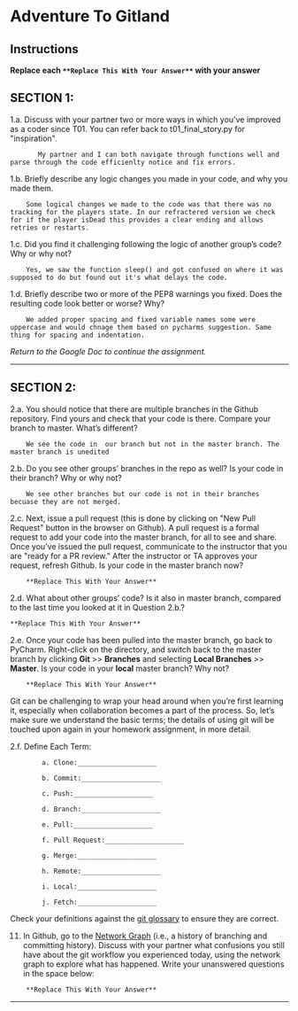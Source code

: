 # Adventure To Gitland

## Instructions

**Replace each `**Replace This With Your Answer**` with your answer**


## SECTION 1:

1.a. Discuss with your partner two or more ways in which you've improved as a coder since T01. You can refer back to t01_final_story.py for "inspiration".

```        
       My partner and I can both navigate through functions well and parse through the code efficienlty notice and fix errors. 

```


1.b. Briefly describe any logic changes you made in your code, and why you made them.

```
    Some logical changes we made to the code was that there was no tracking for the players state. In our refractered version we check for if the player isDead this provides a clear ending and allows retries or restarts. 
```


1.c. Did you find it challenging following the logic of another group’s code? Why or why not?

```
    Yes, we saw the function sleep() and got confused on where it was supposed to do but found out it's what delays the code. 
```


1.d. Briefly describe two or more of the PEP8 warnings you fixed. Does the resulting code look better or worse? Why?

```
    We added proper spacing and fixed variable names some were uppercase and would chnage them based on pycharms suggestion. Same thing for spacing and indentation. 
```

_Return to the Google Doc to continue the assignment._
___

## SECTION 2:

2.a. You should notice that there are multiple branches in the Github repository. Find yours and check that your code is there. 
     Compare your branch to master. What’s different?

```        
    We see the code in  our branch but not in the master branch. The master branch is unedited 
```


2.b. Do you see other groups’ branches in the repo as well? Is your code in their branch? Why or why not?

```        
    We see other branches but our code is not in their branches becuase they are not merged. 
```


2.c. Next, issue a pull request (this is done by clicking on "New Pull Request" button in the browser on Github). 
     A pull request is a formal request to add your code into the master branch, for all to see and share. 
     Once you’ve issued the pull request, communicate to the instructor that you are "ready for a PR review."
     After the instructor or TA approves your request, refresh Github. 
     Is your code in the master branch now? 

```
    **Replace This With Your Answer**
```


2.d. What about other groups’ code? Is it also in master branch, compared to the last time you looked at it in Question 2.b.?

```
**Replace This With Your Answer**
```


2.e. Once your code has been pulled into the master branch, go back to PyCharm. 
     Right-click on the directory, and switch back to the master branch by clicking 
     **Git** >> **Branches** and selecting **Local Branches** >> **Master**.
     Is your code in your **local** master branch? Why not?

```
    **Replace This With Your Answer**
```

Git can be challenging to wrap your head around when you’re first learning it, 
especially when collaboration becomes a part of the process. 
So, let’s make sure we understand the basic terms; 
the details of using git will be touched upon again in your homework assignment, in more detail. 

2.f. Define Each Term:
```
        a. Clone:____________________

        b. Commit:____________________

        c. Push:____________________

        d. Branch:____________________

        e. Pull:____________________

        f. Pull Request:____________________

        g. Merge:____________________

        h. Remote:____________________

        i. Local:____________________

        j. Fetch:____________________
```

Check your definitions against the [git glossary](https://help.github.com/articles/github-glossary/) to ensure they are correct.

11. In Github, go to the [Network Graph](https://github.com/Berea-College-CSC-226/t04-master/network) (i.e., a history of branching and committing history). 
    Discuss with your partner what confusions you still have about the git workflow you experienced today, 
    using the network graph to explore what has happened. Write your unanswered questions in the space below:

```
    **Replace This With Your Answer**
```

---